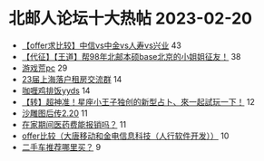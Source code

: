 # 北邮人论坛十大热帖 2023-02-20

- [【offer求比较】中信vs中金vs人寿vs兴业](https://bbs.byr.cn/article/Job/2184978) 43
- [【代征】【王道】帮98年北邮本硕base北京的小姐姐征友！](https://bbs.byr.cn/article/Friends/2036519) 38
- [游戏荒pc](https://bbs.byr.cn/article/Talking/6379897) 29
- [23届上海落户租房交流群](https://bbs.byr.cn/article/BYRatSH/9454) 14
- [咖喱鸡排饭yyds](https://bbs.byr.cn/article/Food/523022) 14
- [【转】超神准！星座小王子独创的新型占卜、來一起試玩一下！](https://bbs.byr.cn/article/Constellations/326533) 12
- [沙雕图后传2.20](https://bbs.byr.cn/article/Picture/3336986) 11
- [在家期间医药费能报销吗？](https://bbs.byr.cn/article/Health/230267) 11
- [offer比较（大唐移动和金电信息科技（人行软件开发））](https://bbs.byr.cn/article/WorkLife/1196477) 10
- [二手车推荐哪里买？](https://bbs.byr.cn/article/AutoMotor/129530) 9


